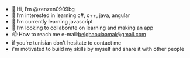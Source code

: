 - 👋 Hi, I’m @zenzen0909bg
- 👀 I’m interested in learning c#, c++, java, angular 
- 🌱 I’m currently learning javascript
- 💞️ I’m looking to collaborate on learning and making an app
- 📫 How to reach me e-mail:belghaouiaamal@gmail.com
- if you're tunisian don't hesitate to contact me
- i'm motivated to build my skills by myself and share it with other people
